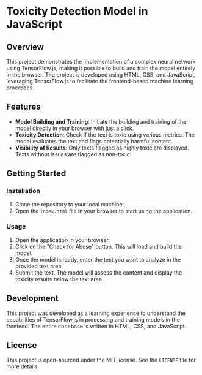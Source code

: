 # Toxicity Detection Model in JavaScript

## Overview
This project demonstrates the implementation of a complex neural network using TensorFlow.js, making it possible to build and train the model entirely in the browser. The project is developed using HTML, CSS, and JavaScript, leveraging TensorFlow.js to facilitate the frontend-based machine learning processes.

## Features
- **Model Building and Training**: Initiate the building and training of the model directly in your browser with just a click.
- **Toxicity Detection**: Check if the text is toxic using various metrics. The model evaluates the text and flags potentially harmful content.
- **Visibility of Results**: Only texts flagged as highly toxic are displayed. Texts without issues are flagged as non-toxic.

## Getting Started

### Installation
1. Clone the repository to your local machine:
2. Open the `index.html` file in your browser to start using the application.

### Usage
1. Open the application in your browser.
2. Click on the "Check for Abuse" button. This will load and build the model.
3. Once the model is ready, enter the text you want to analyze in the provided text area.
4. Submit the text. The model will assess the content and display the toxicity results below the text area.

## Development
This project was developed as a learning experience to understand the capabilities of TensorFlow.js in processing and training models in the frontend. The entire codebase is written in HTML, CSS, and JavaScript.

## License
This project is open-sourced under the MIT license. See the `LICENSE` file for more details.
